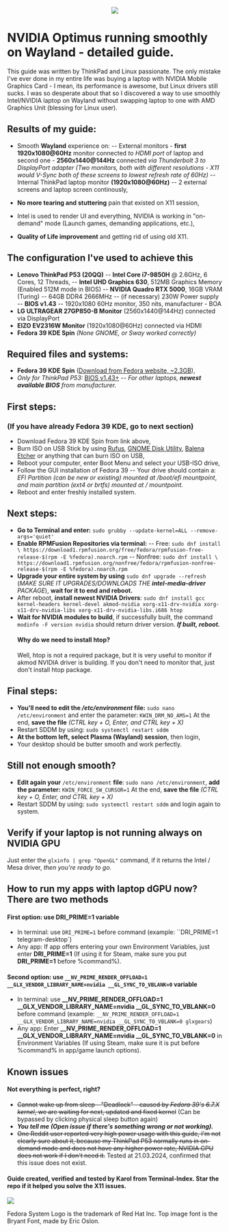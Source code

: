 <p align="center">
  <img src="https://i.imgur.com/izi33Tg.png" />
</p>

# NVIDIA Optimus running smoothly on Wayland - detailed guide.

This guide was written by ThinkPad and Linux passionate.  The only mistake I've ever done in my entire life was buying a laptop with NVIDIA Mobile Graphics Card - I mean, its performance is awesome, but Linux drivers still sucks.
I was so desperate about that so I discovered a way to use smoothly Intel/NVIDIA laptop on Wayland without swapping laptop to one with AMD Graphics Unit (blessing for Linux user).
## Results of my guide:
- Smooth **Wayland** experience on:
-- External monitors - **first 1920x1080@60Hz** monitor connected _to HDMI port_ of laptop and second one - **2560x1440@144Hz** connected _via Thunderbolt 3 to DisplayPort adapter_ *(Two monitors, both with different resolutions - X11 would V-Sync both of these screens to lowest refresh rate of 60Hz)*
-- Internal ThinkPad laptop monitor **(1920x1080@60Hz)**
-- 2 external screens and laptop screen continously,

- **No more tearing and stuttering** pain that existed on X11 session,
- Intel is used to render UI and everything, NVIDIA is working in "on-demand" mode (Launch games, demanding applications, etc.),
- **Quality of Life improvement** and getting rid of using old X11.

## The configuration I've used to achieve this
- **Lenovo ThinkPad P53 (20QQ)**
-- **Intel Core i7-9850H** @ 2.6GHz, 6 Cores, 12 Threads,
-- **Intel UHD Graphics 630**, 512MB Graphics Memory (Enabled 512M mode in BIOS)
-- **NVIDIA Quadro RTX 5000**, 16GB VRAM (Turing)
-- 64GB DDR4 2666MHz
-- (if necessary) 230W Power supply
-- **BIOS v1.43** 
-- 1920x1080 60Hz monitor, 350 nits, manufacturer - BOA
- **LG ULTRAGEAR 27GP850-B Monitor** (2560x1440@144Hz) connected via DisplayPort
- **EIZO EV2316W Monitor** (1920x1080@60Hz) connected via HDMI
- **Fedora 39 KDE Spin** *(None GNOME, or Sway worked correctly)*

## Required files and systems:

- **Fedora 39 KDE Spin** ([Download from Fedora website, ~2.3GB](https://fedoraproject.org/pl/spins/kde/)),
- *Only for ThinkPad P53:* [BIOS v1.43+](https://support.lenovo.com/us/pl/downloads/ds540999-bios-update-utility-bootable-cd-for-windows-10-64-bit-linux-thinkpad-p53-p73)
-- *For other laptops, **newest available BIOS** from manufacturer.*

## First steps:
### (If you have already Fedora 39 KDE, go to next section)
- Download Fedora 39 KDE Spin from link above,
- Burn ISO on USB Stick by using [Rufus](https://rufus.ie), [GNOME Disk Utility](https://gitlab.gnome.org/GNOME/gnome-disk-utility), [Balena Etcher](https://etcher.balena.io) or anything that can burn ISO on USB,
- Reboot your computer, enter Boot Menu and select your USB-ISO drive,
- Follow the GUI installation of Fedora 39
-- Your drive should contain a: *EFI Partition (can be new or existing) mounted at /boot/efi mountpoint*, *and main partition (ext4 or brtfs) mounted at  / mountpoint.*
- Reboot and enter freshly installed system.

## Next steps:

- **Go to Terminal and enter:**
 ``sudo grubby --update-kernel=ALL --remove-args='quiet'``
 - **Enable RPMFusion Repositories via terminal:**
 -- Free:
  ``sudo dnf install \
  https://download1.rpmfusion.org/free/fedora/rpmfusion-free-release-$(rpm -E %fedora).noarch.rpm``
  -- Nonfree:
   ``sudo dnf install \
  https://download1.rpmfusion.org/nonfree/fedora/rpmfusion-nonfree-release-$(rpm -E %fedora).noarch.rpm``
  - **Upgrade your entire system by using** ``sudo dnf upgrade --refresh`` (*MAKE SURE IT UPGRADES/DOWNLOADS THE **intel-media-driver** PACKAGE*), **wait for it to end and reboot.**
  - After reboot, **install newest NVIDIA Drivers**:
   ``sudo dnf install gcc kernel-headers kernel-devel akmod-nvidia xorg-x11-drv-nvidia xorg-x11-drv-nvidia-libs xorg-x11-drv-nvidia-libs.i686 htop``
   - **Wait for NVIDIA modules to build**, if successfully built, the command ``modinfo -F version nvidia`` should return driver version. ***If built, reboot.***
     #### Why do we need to install htop?
     Well, htop is not a required package, but it is very useful to monitor if akmod NVIDIA driver is building. If you don't need to monitor that, just don't install htop package.

## Final steps:
- **You'll need to edit the */etc/environment* file:**
`` sudo nano /etc/environment ``
and enter the parameter:
``KWIN_DRM_NO_AMS=1``
At the end, **save the file** *(CTRL key + O, Enter, and CTRL key + X)*
- Restart SDDM by using:
``sudo systemctl restart sddm``
- **At the bottom left, select Plasma (Wayland) session**, then login,
- Your desktop should be butter smooth and work perfectly.


## Still not enough smooth?

- **Edit again your** ``/etc/environment`` **file**:
``sudo nano /etc/environment``,
**add the parameter:**
``KWIN_FORCE_SW_CURSOR=1``
At the end, **save the file** *(CTRL key + O, Enter, and CTRL key + X)*
- Restart SDDM by using:
``sudo systemctl restart sddm``
and login again to system.
## Verify if your laptop is not running always on NVIDIA GPU
Just enter the ``glxinfo | grep "OpenGL"`` command, if it returns the Intel / Mesa driver, *then you're ready to go.*

## How to run my apps with laptop dGPU now? There are two methods
#### First option: use DRI_PRIME=1 variable
- In terminal: use ``DRI_PRIME=1`` before command (example: ``DRI_PRIME=1 telegram-desktop`)
- Any app:  If app offers entering your own Environment Variables, just enter **DRI_PRIME=1** (If using it for Steam, make sure you put **DRI_PRIME=1** before %command%).
#### Second option: use ``__NV_PRIME_RENDER_OFFLOAD=1 __GLX_VENDOR_LIBRARY_NAME=nvidia __GL_SYNC_TO_VBLANK=0`` variable
- In terminal: use **__NV_PRIME_RENDER_OFFLOAD=1 __GLX_VENDOR_LIBRARY_NAME=nvidia __GL_SYNC_TO_VBLANK=0** before command (example: ``__NV_PRIME_RENDER_OFFLOAD=1 __GLX_VENDOR_LIBRARY_NAME=nvidia __GL_SYNC_TO_VBLANK=0 glxgears``)
- Any app: Enter **__NV_PRIME_RENDER_OFFLOAD=1 __GLX_VENDOR_LIBRARY_NAME=nvidia __GL_SYNC_TO_VBLANK=0** in Environment Variables (If using Steam, make sure it is put before %command% in app/game launch options).

## Known issues
#### Not everything is perfect, right? 
-  ~~Cannot wake up from sleep  - "Deadlock" - caused by *Fedora 39's 6.7.X kernel*, we are waiting for next, updated and fixed kernel~~ (Can be bypassed by clicking physical sleep button again)
- ***You tell me (Open issue if there's something wrong or not working).***
- ~~One Reddit user reported very high power usage with this guide, I'm not clearly sure about it, because my ThinkPad P53 normally runs in on-demand mode and does not have any higher power rate, NVIDIA GPU does not work if I don't need it.~~ Tested at 21.03.2024, confirmed that this issue does not exist.

#### Guide created, verified and tested by Karol from Terminal-Index. Star the repo if it helped you solve the X11 issues.
<p>
  <img src="https://i.imgur.com/jHmBvPX.png" />
</p>
Fedora System Logo is the trademark of Red Hat Inc. Top image font is the Bryant Font, made by Eric Oslon. 
